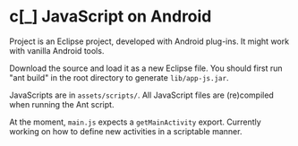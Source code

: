 c[_] JavaScript on Android
==========================

Project is an Eclipse project, developed with Android plug-ins. It might work with vanilla Android tools.

Download the source and load it as a new Eclipse file. You should first run "ant build" in the root directory to generate `lib/app-js.jar`.

JavaScripts are in `assets/scripts/`. All JavaScript files are (re)compiled when running the Ant script.

At the moment, `main.js` expects a `getMainActivity` export. Currently working on how to define new activities in a scriptable manner.